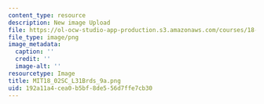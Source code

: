 ```yaml
---
content_type: resource
description: New image Upload
file: https://ol-ocw-studio-app-production.s3.amazonaws.com/courses/18-02sc-multivariable-calculus-fall-2010/192a11a4cea0b5bf8de556d7ffe7cb30_MIT18_02SC_L31Brds_9a.png
file_type: image/png
image_metadata:
  caption: ''
  credit: ''
  image-alt: ''
resourcetype: Image
title: MIT18_02SC_L31Brds_9a.png
uid: 192a11a4-cea0-b5bf-8de5-56d7ffe7cb30
---
```

